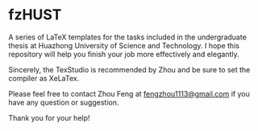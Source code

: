 # fzHUST
A series of LaTeX templates for the tasks included in the undergraduate thesis at Huazhong University of Science and Technology. I hope this repository will help you finish your job more effectively and elegantly.

Sincerely, the TexStudio is recommended by Zhou and be sure to set the compiler as XeLaTex. 

Please feel free to contact Zhou Feng at fengzhou1113@gmail.com if you have any question or suggestion. 

Thank you for your help!
